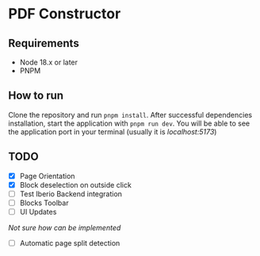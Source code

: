 # PDF Constructor

## Requirements

- Node 18.x or later
- PNPM

## How to run

Clone the repository and run `pnpm install`. After successful dependencies installation, start the application with `pnpm run dev`. You will be able to see the application port in your terminal (usually it is _localhost:5173_)

## TODO

- [x] Page Orientation
- [x] Block deselection on outside click
- [ ] Test Iberio Backend integration
- [ ] Blocks Toolbar
- [ ] UI Updates

_Not sure how can be implemented_

- [ ] Automatic page split detection
